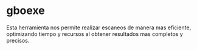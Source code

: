 # gboexe
Esta herramienta nos permite realizar escaneos de manera mas eficiente, optimizando tiempo y recursos al obtener resultados mas completos y precisos.

